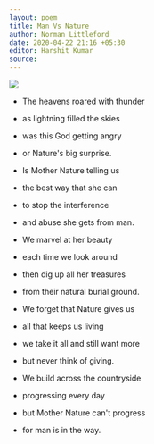 ```yaml
---
layout: poem
title: Man Vs Nature
author: Norman Littleford
date: 2020-04-22 21:16 +05:30
editor: Harshit Kumar
source: 
---
```


<img src="/poems/assets/nature.jpg" style="display: block; margin: auto; max-width: 100%;">

- The heavens roared with thunder
- as lightning filled the skies
- was this God getting angry
- or Nature's big surprise.

- Is Mother Nature telling us
- the best way that she can
- to stop the interference
- and abuse she gets from man.

- We marvel at her beauty
- each time we look around
- then dig up all her treasures
- from their natural burial ground.

- We forget that Nature gives us
- all that keeps us living
- we take it all and still want more
- but never think of giving.

- We build across the countryside
- progressing every day
- but Mother Nature can't progress
- for man is in the way.
